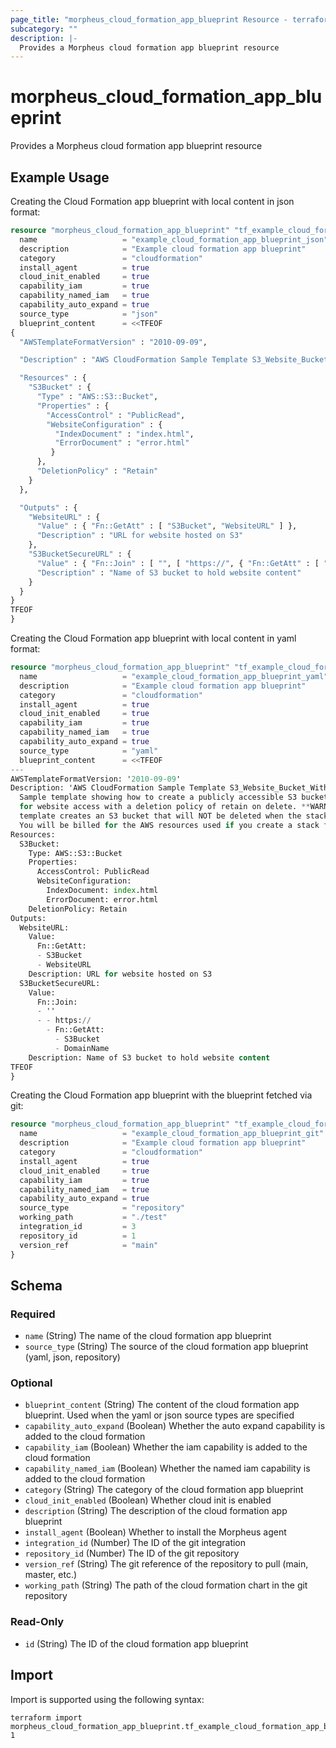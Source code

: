 ```yaml
---
page_title: "morpheus_cloud_formation_app_blueprint Resource - terraform-provider-morpheus"
subcategory: ""
description: |-
  Provides a Morpheus cloud formation app blueprint resource
---
```


# morpheus_cloud_formation_app_blueprint

Provides a Morpheus cloud formation app blueprint resource

## Example Usage

Creating the Cloud Formation app blueprint with local content in json format:

```terraform
resource "morpheus_cloud_formation_app_blueprint" "tf_example_cloud_formation_app_blueprint_git" {
  name                   = "example_cloud_formation_app_blueprint_json"
  description            = "Example cloud formation app blueprint"
  category               = "cloudformation"
  install_agent          = true
  cloud_init_enabled     = true
  capability_iam         = true
  capability_named_iam   = true
  capability_auto_expand = true
  source_type            = "json"
  blueprint_content      = <<TFEOF
{
  "AWSTemplateFormatVersion" : "2010-09-09",

  "Description" : "AWS CloudFormation Sample Template S3_Website_Bucket_With_Retain_On_Delete: Sample template showing how to create a publicly accessible S3 bucket configured for website access with a deletion policy of retain on delete. **WARNING** This template creates an S3 bucket that will NOT be deleted when the stack is deleted. You will be billed for the AWS resources used if you create a stack from this template.",

  "Resources" : {
    "S3Bucket" : {
      "Type" : "AWS::S3::Bucket",
      "Properties" : {
        "AccessControl" : "PublicRead",
        "WebsiteConfiguration" : {
          "IndexDocument" : "index.html",
          "ErrorDocument" : "error.html"
         }
      },
      "DeletionPolicy" : "Retain"
    }
  },

  "Outputs" : {
    "WebsiteURL" : {
      "Value" : { "Fn::GetAtt" : [ "S3Bucket", "WebsiteURL" ] },
      "Description" : "URL for website hosted on S3"
    },
    "S3BucketSecureURL" : {
      "Value" : { "Fn::Join" : [ "", [ "https://", { "Fn::GetAtt" : [ "S3Bucket", "DomainName" ] } ] ] },
      "Description" : "Name of S3 bucket to hold website content"
    }
  }
}
TFEOF
}
```

Creating the Cloud Formation app blueprint with local content in yaml format:

```terraform
resource "morpheus_cloud_formation_app_blueprint" "tf_example_cloud_formation_app_blueprint_git" {
  name                   = "example_cloud_formation_app_blueprint_yaml"
  description            = "Example cloud formation app blueprint"
  category               = "cloudformation"
  install_agent          = true
  cloud_init_enabled     = true
  capability_iam         = true
  capability_named_iam   = true
  capability_auto_expand = true
  source_type            = "yaml"
  blueprint_content      = <<TFEOF
---
AWSTemplateFormatVersion: '2010-09-09'
Description: 'AWS CloudFormation Sample Template S3_Website_Bucket_With_Retain_On_Delete:
  Sample template showing how to create a publicly accessible S3 bucket configured
  for website access with a deletion policy of retain on delete. **WARNING** This
  template creates an S3 bucket that will NOT be deleted when the stack is deleted.
  You will be billed for the AWS resources used if you create a stack from this template.'
Resources:
  S3Bucket:
    Type: AWS::S3::Bucket
    Properties:
      AccessControl: PublicRead
      WebsiteConfiguration:
        IndexDocument: index.html
        ErrorDocument: error.html
    DeletionPolicy: Retain
Outputs:
  WebsiteURL:
    Value:
      Fn::GetAtt:
      - S3Bucket
      - WebsiteURL
    Description: URL for website hosted on S3
  S3BucketSecureURL:
    Value:
      Fn::Join:
      - ''
      - - https://
        - Fn::GetAtt:
          - S3Bucket
          - DomainName
    Description: Name of S3 bucket to hold website content
TFEOF
}
```

Creating the Cloud Formation app blueprint with the blueprint fetched via git:

```terraform
resource "morpheus_cloud_formation_app_blueprint" "tf_example_cloud_formation_app_blueprint_git" {
  name                   = "example_cloud_formation_app_blueprint_git"
  description            = "Example cloud formation app blueprint"
  category               = "cloudformation"
  install_agent          = true
  cloud_init_enabled     = true
  capability_iam         = true
  capability_named_iam   = true
  capability_auto_expand = true
  source_type            = "repository"
  working_path           = "./test"
  integration_id         = 3
  repository_id          = 1
  version_ref            = "main"
}
```

<!-- schema generated by tfplugindocs -->
## Schema

### Required

- `name` (String) The name of the cloud formation app blueprint
- `source_type` (String) The source of the cloud formation app blueprint (yaml, json, repository)

### Optional

- `blueprint_content` (String) The content of the cloud formation app blueprint. Used when the yaml or json source types are specified
- `capability_auto_expand` (Boolean) Whether the auto expand capability is added to the cloud formation
- `capability_iam` (Boolean) Whether the iam capability is added to the cloud formation
- `capability_named_iam` (Boolean) Whether the named iam capability is added to the cloud formation
- `category` (String) The category of the cloud formation app blueprint
- `cloud_init_enabled` (Boolean) Whether cloud init is enabled
- `description` (String) The description of the cloud formation app blueprint
- `install_agent` (Boolean) Whether to install the Morpheus agent
- `integration_id` (Number) The ID of the git integration
- `repository_id` (Number) The ID of the git repository
- `version_ref` (String) The git reference of the repository to pull (main, master, etc.)
- `working_path` (String) The path of the cloud formation chart in the git repository

### Read-Only

- `id` (String) The ID of the cloud formation app blueprint

## Import

Import is supported using the following syntax:

```shell
terraform import morpheus_cloud_formation_app_blueprint.tf_example_cloud_formation_app_blueprint 1
```
